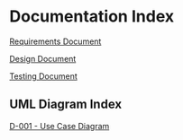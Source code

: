 # Documentation Index

[Requirements Document](./documentation/SENG-401-W25-L01_G18---1.1-Requirements.pdf.pdf)

[Design Document](./documentation/FILENAMEHERE.pdf)

[Testing Document](./documentation/FILENAMEHERE.pdf)

## UML Diagram Index

[D-001 - Use Case Diagram](./documentation/Use-Case-Diagram.png)
